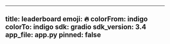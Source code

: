 
---
title: leaderboard 
emoji: 🔥
colorFrom: indigo
colorTo: indigo
sdk: gradio
sdk_version: 3.4
app_file: app.py
pinned: false
---

